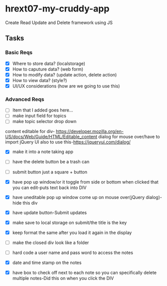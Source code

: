 # hrext07-my-cruddy-app
Create Read Update and Delete framework using JS


## Tasks

### Basic Reqs
- [X] Where to store data? (localstorage)
- [X] How to caputure data? (web form)
- [X] How to modify data? (update action, delete action)
- [X] How to view data? (style?)
- [X] UI/UX considerations (how are we going to use this)

### Advanced Reqs
- [ ] Item that I added goes here...
- [ ] make input field for topics
- [ ] make topic selector drop down

content editable for div- https://developer.mozilla.org/en-US/docs/Web/Guide/HTML/Editable_content
dialog for mouse over/have to import jQuery UI also to use this-https://jqueryui.com/dialog/

- [X] make it into a note taking app
- [ ] have the delete button be a trash can
- [ ] submit button just a square + button
- [X] have pop up window/or it toggle from side or bottom when clicked that you can edit-puts text back into DIV
- [X] have uneditable pop up window come up on mouse over(jQuery dialog)-hide this div
- [X] have update button-Submit updates
- [X] make save to local storage on submit/the title is the key
- [X] keep format the same after you load it again in the display

- [ ] make the closed div look like a folder
- [ ] hard code a user name and pass word to access the notes
- [X] date and time stamp on the notes
- [X] have box to check off next to each note so you can specifically delete multiple notes-Did this on when you click the DIV